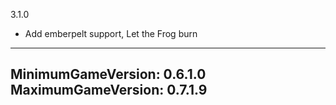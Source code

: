 3.1.0
* Add emberpelt support, Let the Frog burn

---
MinimumGameVersion: 0.6.1.0
MaximumGameVersion: 0.7.1.9
---